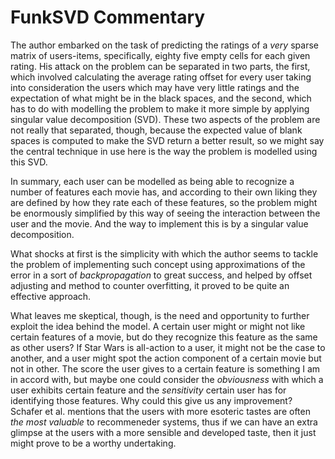 


# FunkSVD Commentary


The author embarked on the task of predicting the ratings of a *very* sparse matrix of users-items, specifically, eighty five empty cells for each given rating. His attack on the problem can be separated in two parts, the first, which involved calculating the average rating offset for every user taking into consideration the users which may have very little ratings and the expectation of what might be in the black spaces, and the second, which has to do with modelling the problem to make it more simple by applying singular value decomposition (SVD). These two aspects of the problem are not really that separated, though, because the expected value of blank spaces is computed to make the SVD return a better result, so we might say the central technique in use here is the way the problem is modelled using this SVD.



In summary, each user can be modelled as being able to recognize a number of features each movie has, and according to their own liking they are defined by how they rate each of these features, so the problem might be enormously simplified by this way of seeing the interaction between the user and the movie. And the way to implement this is by a singular value decomposition.


What shocks at first is the simplicity with which the author seems to tackle the problem of implementing such concept using approximations of the error in a sort of *backpropagation* to great success, and helped by offset adjusting and method to counter overfitting, it proved to be quite an effective approach.


What leaves me skeptical, though, is the need and opportunity to further exploit the idea behind the model. A certain user might or might not like certain features of a movie, but do they recognize this feature as the same as other users? If Star Wars is all-action to a user, it might not be the case to another, and a user might spot the action component of a certain movie but not in other. The score the user gives to a certain feature is something I am in accord with, but maybe one could consider the *obviousness* with which a user exhibits certain feature and the *sensitivity* certain user has for identifying those features. Why could this give us any improvement? Schafer et al. mentions that the users with more esoteric tastes are often *the most valuable* to recommeneder systems, thus if we can have an extra glimpse at the users with a more sensible and developed taste, then it just might prove to be a worthy undertaking.
